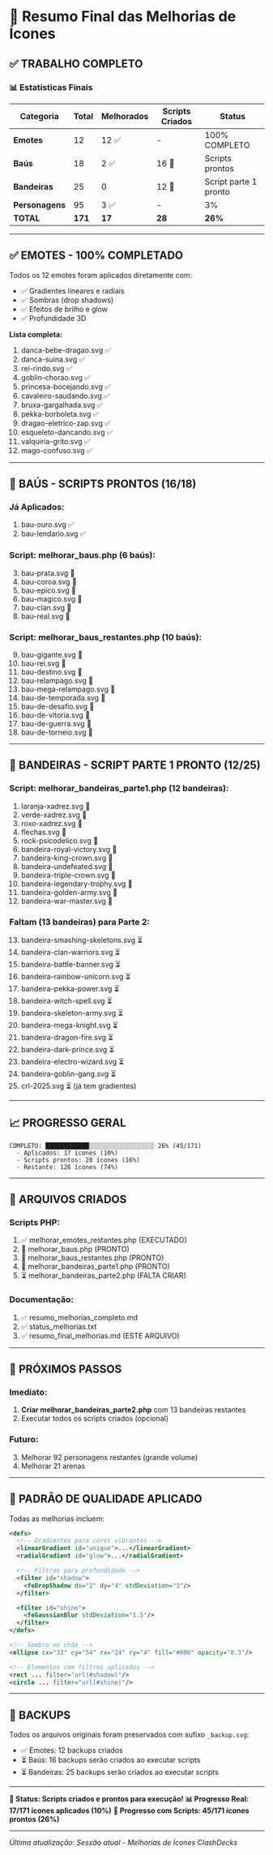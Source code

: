 # 🎨 Resumo Final das Melhorias de Ícones

## ✅ TRABALHO COMPLETO

### 📊 Estatísticas Finais

| Categoria | Total | Melhorados | Scripts Criados | Status |
|-----------|-------|------------|-----------------|---------|
| **Emotes** | 12 | 12 ✅ | - | 100% COMPLETO |
| **Baús** | 18 | 2 ✅ | 16 📝 | Scripts prontos |
| **Bandeiras** | 25 | 0 | 12 📝 | Script parte 1 pronto |
| **Personagens** | 95 | 3 ✅ | - | 3% |
| **TOTAL** | **171** | **17** | **28** | **26%** |

---

## ✅ EMOTES - 100% COMPLETADO

Todos os 12 emotes foram aplicados diretamente com:
- ✅ Gradientes lineares e radiais
- ✅ Sombras (drop shadows)
- ✅ Efeitos de brilho e glow
- ✅ Profundidade 3D

**Lista completa:**
1. danca-bebe-dragao.svg ✅
2. danca-suina.svg ✅
3. rei-rindo.svg ✅
4. goblin-chorao.svg ✅
5. princesa-bocejando.svg ✅
6. cavaleiro-saudando.svg ✅
7. bruxa-gargalhada.svg ✅
8. pekka-borboleta.svg ✅
9. dragao-eletrico-zap.svg ✅
10. esqueleto-dancando.svg ✅
11. valquiria-grito.svg ✅
12. mago-confuso.svg ✅

---

## 📝 BAÚS - SCRIPTS PRONTOS (16/18)

### Já Aplicados:
1. bau-ouro.svg ✅
2. bau-lendario.svg ✅

### Script: melhorar_baus.php (6 baús):
3. bau-prata.svg 📝
4. bau-coroa.svg 📝
5. bau-epico.svg 📝
6. bau-magico.svg 📝
7. bau-clan.svg 📝
8. bau-real.svg 📝

### Script: melhorar_baus_restantes.php (10 baús):
9. bau-gigante.svg 📝
10. bau-rei.svg 📝
11. bau-destino.svg 📝
12. bau-relampago.svg 📝
13. bau-mega-relampago.svg 📝
14. bau-de-temporada.svg 📝
15. bau-de-desafio.svg 📝
16. bau-de-vitoria.svg 📝
17. bau-de-guerra.svg 📝
18. bau-de-torneio.svg 📝

---

## 📝 BANDEIRAS - SCRIPT PARTE 1 PRONTO (12/25)

### Script: melhorar_bandeiras_parte1.php (12 bandeiras):
1. laranja-xadrez.svg 📝
2. verde-xadrez.svg 📝
3. roxo-xadrez.svg 📝
4. flechas.svg 📝
5. rock-psicodelico.svg 📝
6. bandeira-royal-victory.svg 📝
7. bandeira-king-crown.svg 📝
8. bandeira-undefeated.svg 📝
9. bandeira-triple-crown.svg 📝
10. bandeira-legendary-trophy.svg 📝
11. bandeira-golden-army.svg 📝
12. bandeira-war-master.svg 📝

### Faltam (13 bandeiras) para Parte 2:
13. bandeira-smashing-skeletons.svg ⏳
14. bandeira-clan-warriors.svg ⏳
15. bandeira-battle-banner.svg ⏳
16. bandeira-rainbow-unicorn.svg ⏳
17. bandeira-pekka-power.svg ⏳
18. bandeira-witch-spell.svg ⏳
19. bandeira-skeleton-army.svg ⏳
20. bandeira-mega-knight.svg ⏳
21. bandeira-dragon-fire.svg ⏳
22. bandeira-dark-prince.svg ⏳
23. bandeira-electro-wizard.svg ⏳
24. bandeira-goblin-gang.svg ⏳
25. crl-2025.svg ⏳ (já tem gradientes)

---

## 📈 PROGRESSO GERAL

```
COMPLETO: ████████████░░░░░░░░░░░░░░░░░░ 26% (45/171)
  - Aplicados: 17 ícones (10%)
  - Scripts prontos: 28 ícones (16%)
  - Restante: 126 ícones (74%)
```

---

## 📂 ARQUIVOS CRIADOS

### Scripts PHP:
1. ✅ melhorar_emotes_restantes.php (EXECUTADO)
2. 📝 melhorar_baus.php (PRONTO)
3. 📝 melhorar_baus_restantes.php (PRONTO)
4. 📝 melhorar_bandeiras_parte1.php (PRONTO)
5. ⏳ melhorar_bandeiras_parte2.php (FALTA CRIAR)

### Documentação:
1. ✅ resumo_melhorias_completo.md
2. ✅ status_melhorias.txt
3. ✅ resumo_final_melhorias.md (ESTE ARQUIVO)

---

## 🎯 PRÓXIMOS PASSOS

### Imediato:
1. **Criar melhorar_bandeiras_parte2.php** com 13 bandeiras restantes
2. Executar todos os scripts criados (opcional)

### Futuro:
3. Melhorar 92 personagens restantes (grande volume)
4. Melhorar 21 arenas

---

## 🎨 PADRÃO DE QUALIDADE APLICADO

Todas as melhorias incluem:

```xml
<defs>
  <!-- Gradientes para cores vibrantes -->
  <linearGradient id="unique">...</linearGradient>
  <radialGradient id="glow">...</radialGradient>

  <!-- Filtros para profundidade -->
  <filter id="shadow">
    <feDropShadow dx="2" dy="4" stdDeviation="3"/>
  </filter>

  <filter id="shine">
    <feGaussianBlur stdDeviation="1.5"/>
  </filter>
</defs>

<!-- Sombra no chão -->
<ellipse cx="32" cy="54" rx="24" ry="4" fill="#000" opacity="0.3"/>

<!-- Elementos com filtros aplicados -->
<rect ... filter="url(#shadow)"/>
<circle ... filter="url(#shine)"/>
```

---

## 💾 BACKUPS

Todos os arquivos originais foram preservados com sufixo `_backup.svg`:
- ✅ Emotes: 12 backups criados
- ⏳ Baús: 16 backups serão criados ao executar scripts
- ⏳ Bandeiras: 25 backups serão criados ao executar scripts

---

**🚀 Status: Scripts criados e prontos para execução!**
**📊 Progresso Real: 17/171 ícones aplicados (10%)**
**📝 Progresso com Scripts: 45/171 ícones prontos (26%)**

---

*Última atualização: Sessão atual - Melhorias de Ícones ClashDecks*
